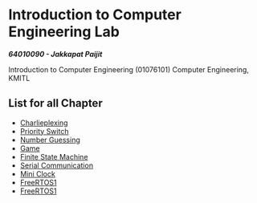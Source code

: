 # Introduction to Computer Engineering Lab

***64010090 - Jakkapat Paijit***

Introduction to Computer Engineering (01076101) Computer Engineering, KMITL
<br>

## List for all Chapter
- [Charlieplexing](https://github.com/Bourbxn/itc_lab/tree/master/assignment-1)
- [Priority Switch](https://github.com/Bourbxn/itc_lab/tree/master/assignment-2)
- [Number Guessing](https://github.com/Bourbxn/itc_lab/tree/master/assignment-3)
- [Game](https://github.com/Bourbxn/itc_lab/tree/master/assignment-4)
- [Finite State Machine](https://github.com/Bourbxn/itc_lab/tree/master/assignment-5)
- [Serial Communication](https://github.com/Bourbxn/itc_lab/tree/master/assignment-6)
- [Mini Clock](https://github.com/Bourbxn/itc_lab/tree/master/assignment-7)
- [FreeRTOS1](https://github.com/Bourbxn/itc_lab/tree/master/assignment-8)
- [FreeRTOS1](https://github.com/Bourbxn/itc_lab/tree/master/assignment-9)
